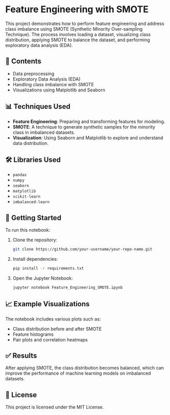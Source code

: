 # Feature Engineering with SMOTE

This project demonstrates how to perform feature engineering and address class imbalance using SMOTE (Synthetic Minority Over-sampling Technique). The process involves loading a dataset, visualizing class distribution, applying SMOTE to balance the dataset, and performing exploratory data analysis (EDA).

## 📁 Contents

* Data preprocessing
* Exploratory Data Analysis (EDA)
* Handling class imbalance with SMOTE
* Visualizations using Matplotlib and Seaborn

## 📊 Techniques Used

* **Feature Engineering**: Preparing and transforming features for modeling.
* **SMOTE**: A technique to generate synthetic samples for the minority class in imbalanced datasets.
* **Visualization**: Using Seaborn and Matplotlib to explore and understand data distribution.

## 🛠️ Libraries Used

* `pandas`
* `numpy`
* `seaborn`
* `matplotlib`
* `scikit-learn`
* `imbalanced-learn`

## 🚀 Getting Started

To run this notebook:

1. Clone the repository:

   ```bash
   git clone https://github.com/your-username/your-repo-name.git
   ```
2. Install dependencies:

   ```bash
   pip install -r requirements.txt
   ```
3. Open the Jupyter Notebook:

   ```bash
   jupyter notebook Feature_Engineering_SMOTE.ipynb
   ```

## 📈 Example Visualizations

The notebook includes various plots such as:

* Class distribution before and after SMOTE
* Feature histograms
* Pair plots and correlation heatmaps

## ✅ Results

After applying SMOTE, the class distribution becomes balanced, which can improve the performance of machine learning models on imbalanced datasets.

## 📄 License

This project is licensed under the MIT License.
